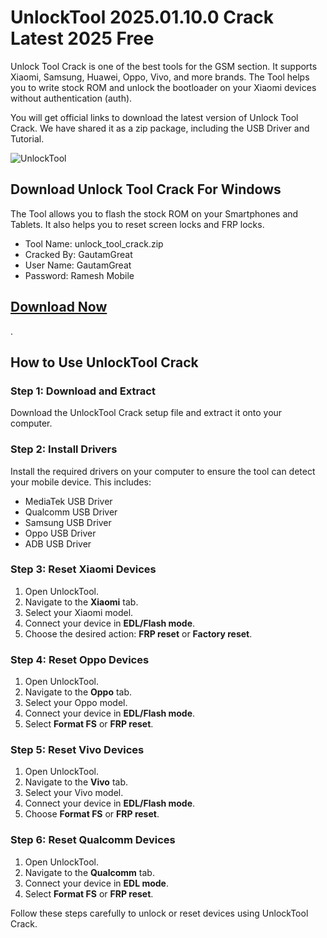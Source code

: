 # UnlockTool 2025.01.10.0 Crack Latest 2025 Free

Unlock Tool Crack is one of the best tools for the GSM section. It supports Xiaomi, Samsung, Huawei, Oppo, Vivo, and more brands. The Tool helps you to write stock ROM and unlock the bootloader on your Xiaomi devices without authentication (auth).

You will get official links to download the latest version of Unlock Tool Crack. We have shared it as a zip package, including the USB Driver and Tutorial.

![UnlockTool](https://blogger.googleusercontent.com/img/b/R29vZ2xl/AVvXsEi_ZWkhyphenhyphenWe3doKEfd2QWfRljy8O6Pg5GynMriVdXzqfNOfD6si2YXeUdniaQIe9VilGRq8cY3G1inruOsthzeBeQ8P_qNR3qHXauMlxpfLs-3kC51KCwCMhDOkh2Q5tqQcaZrNUHbouNvvpu8G9liYN6lv_erKWi4dTDnHslq2bQZCoXeXbpwa7GL7vFdfd/s16000-rw/TFT%20Unlock%20Tool%202024%20v6.1.1.1.jpg)

## Download Unlock Tool Crack For Windows

The Tool allows you to flash the stock ROM on your Smartphones and Tablets. It also helps you to reset screen locks and FRP locks.

* Tool Name: unlock_tool_crack.zip
* Cracked By: GautamGreat
* User Name: GautamGreat
* Password: Ramesh Mobile

## [Download Now](https://www.google.com/search?q=UnlockTool+Crack+Download+Free+With+User+And+Password+site%3Afirmwarexbd.com&sca_esv=c77f5342bf7e367a&sxsrf=ADLYWIJAgT17ry99T8a-ZOBrSgpEBPNPkQ%3A1737112948688&ei=dD2KZ8vWKeaGnesPgonDiA0&ved=0ahUKEwjL4PaB0vyKAxVmQ2cHHYLEENEQ4dUDCBA&uact=5&oq=UnlockTool+Crack+Download+Free+With+User+And+Password+site%3Afirmwarexbd.com&gs_lp=Egxnd3Mtd2l6LXNlcnAiSlVubG9ja1Rvb2wgQ3JhY2sgRG93bmxvYWQgRnJlZSBXaXRoIFVzZXIgQW5kIFBhc3N3b3JkIHNpdGU6ZmlybXdhcmV4YmQuY29tSLsOUOoEWIQIcAB4AJABAJgB0gGgAdIBqgEDMi0xuAEDyAEA-AEC-AEBmAIAoAIAmAMAiAYBkgcAoAct&sclient=gws-wiz-serp)

.
## How to Use UnlockTool Crack

### Step 1: Download and Extract
Download the UnlockTool Crack setup file and extract it onto your computer.

### Step 2: Install Drivers
Install the required drivers on your computer to ensure the tool can detect your mobile device. This includes:
- MediaTek USB Driver
- Qualcomm USB Driver
- Samsung USB Driver
- Oppo USB Driver
- ADB USB Driver

### Step 3: Reset Xiaomi Devices
1. Open UnlockTool.
2. Navigate to the **Xiaomi** tab.
3. Select your Xiaomi model.
4. Connect your device in **EDL/Flash mode**.
5. Choose the desired action: **FRP reset** or **Factory reset**.

### Step 4: Reset Oppo Devices
1. Open UnlockTool.
2. Navigate to the **Oppo** tab.
3. Select your Oppo model.
4. Connect your device in **EDL/Flash mode**.
5. Select **Format FS** or **FRP reset**.

### Step 5: Reset Vivo Devices
1. Open UnlockTool.
2. Navigate to the **Vivo** tab.
3. Select your Vivo model.
4. Connect your device in **EDL/Flash mode**.
5. Choose **Format FS** or **FRP reset**.

### Step 6: Reset Qualcomm Devices
1. Open UnlockTool.
2. Navigate to the **Qualcomm** tab.
3. Connect your device in **EDL mode**.
4. Select **Format FS** or **FRP reset**.

Follow these steps carefully to unlock or reset devices using UnlockTool Crack.



<!--

**Here are some ideas to get you started:**

🙋‍♀️ A short introduction - what is your organization all about?
🌈 Contribution guidelines - how can the community get involved?
👩‍💻 Useful resources - where can the community find your docs? Is there anything else the community should know?
🍿 Fun facts - what does your team eat for breakfast?
🧙 Remember, you can do mighty things with the power of [Markdown](https://docs.github.com/github/writing-on-github/getting-started-with-writing-and-formatting-on-github/basic-writing-and-formatting-syntax)
-->
